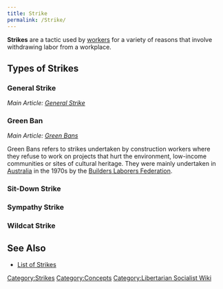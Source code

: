 ```yaml
---
title: Strike
permalink: /Strike/
---
```


**Strikes** are a tactic used by [workers](Working_Class "wikilink") for
a variety of reasons that involve withdrawing labor from a workplace.

## Types of Strikes

### General Strike

*Main Article: [General Strike](General_Strike "wikilink")*

### Green Ban

*Main Article: [Green Bans](Green_Bans "wikilink")*

Green Bans refers to strikes undertaken by construction workers where
they refuse to work on projects that hurt the environment, low-income
communities or sites of cultural heritage. They were mainly undertaken
in [Australia](Australia "wikilink") in the 1970s by the [Builders
Laborers Federation](Builders_Laborers_Federation "wikilink").

### Sit-Down Strike

### Sympathy Strike

### Wildcat Strike

## See Also

- [List of Strikes](List_of_Strikes "wikilink")

[Category:Strikes](Category:Strikes "wikilink")
[Category:Concepts](Category:Concepts "wikilink") [Category:Libertarian
Socialist Wiki](Category:Libertarian_Socialist_Wiki "wikilink")